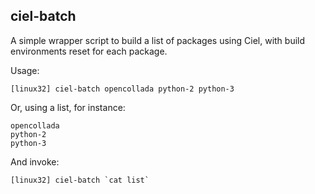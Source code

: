 ciel-batch
-------

A simple wrapper script to build a list of packages using Ciel, with build
environments reset for each package.

Usage:

```
[linux32] ciel-batch opencollada python-2 python-3
```

Or, using a list, for instance:

```
opencollada
python-2
python-3
```

And invoke:

```
[linux32] ciel-batch `cat list`
```
